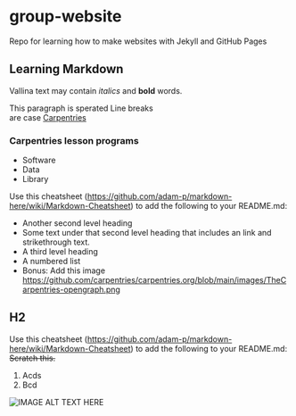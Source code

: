# group-website

Repo for learning how to make websites with Jekyll and GitHub Pages

## Learning Markdown
Vallina text may contain *italics* and **bold** words.

This paragraph is sperated 
Line breaks  
are case
[Carpentries](https://github.com/adam-p/markdown-here/wiki/Markdown-Cheatsheet)


### Carpentries lesson programs
- Software 
- Data
- Library


Use this cheatsheet (https://github.com/adam-p/markdown-here/wiki/Markdown-Cheatsheet) to add the following to your README.md:

- Another second level heading 
- Some text under that second level heading that includes an link and strikethrough text.
- A third level heading
- A numbered list
- Bonus: Add this image https://github.com/carpentries/carpentries.org/blob/main/images/TheCarpentries-opengraph.png
## H2
Use this cheatsheet (https://github.com/adam-p/markdown-here/wiki/Markdown-Cheatsheet) to add the following to your README.md: ~~Scratch this.~~
1. Acds
2. Bcd

![IMAGE ALT TEXT HERE](https://github.com/carpentries/carpentries.org/blob/main/images/TheCarpentries-opengraph.png)
